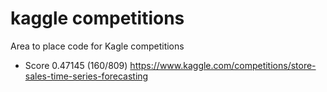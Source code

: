 # kaggle competitions
Area to place code for Kagle competitions

* Score 0.47145 (160/809) https://www.kaggle.com/competitions/store-sales-time-series-forecasting
